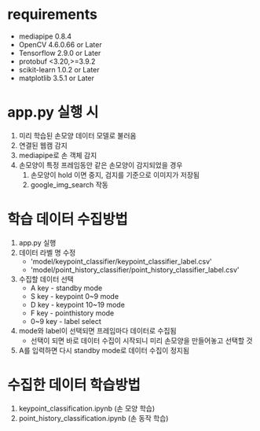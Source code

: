 # requirements
- mediapipe 0.8.4
- OpenCV 4.6.0.66 or Later
- Tensorflow 2.9.0 or Later
- protobuf <3.20,>=3.9.2
- scikit-learn 1.0.2 or Later
- matplotlib 3.5.1 or Later

# app.py 실행 시
1. 미리 학습된 손모양 데이터 모델로 불러옴
2. 연결된 웹캠 감지
3. mediapipe로 손 객체 감지
4. 손모양이 특정 프레임동안 같은 손모양이 감지되었을 경우
     1. 손모양이 hold 이면 중지, 검지를 기준으로 이미지가 저장됨
     2. google_img_search 작동

# 학습 데이터 수집방법
1. app.py 실행
2. 데이터 라벨 명 수정
     - 'model/keypoint_classifier/keypoint_classifier_label.csv'
     - 'model/point_history_classifier/point_history_classifier_label.csv'
3. 수집할 데이터 선택
     - A key - standby mode
     - S key - keypoint 0~9 mode
     - D key - keypoint 10~19 mode
     - F key - pointhistory mode
     - 0~9 key - label select
4. mode와 label이 선택되면 프레임마다 데이터로 수집됨
     - 선택이 되면 바로 데이터 수집이 시작되니 미리 손모양을 만들어놓고 선택할 것
5. A를 입력하면 다시 standby mode로 데이터 수집이 정지됨

# 수집한 데이터 학습방법
1. keypoint_classification.ipynb (손 모양 학습)
2. point_history_classification.ipynb (손 동작 학습)
